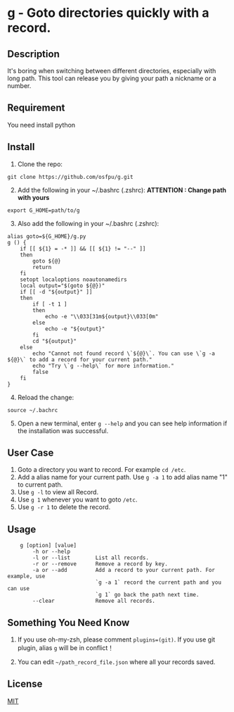 # g - Goto directories quickly with a record.

## Description
It's boring when switching between different directories, especially with long path. This tool can release you by giving your path a nickname or a number.

## Requirement
You need install python

## Install
1. Clone the repo:
```
git clone https://github.com/osfpu/g.git
```
2. Add the following in your ~/.bashrc (.zshrc): **ATTENTION : Change path with yours**
```
export G_HOME=path/to/g
```
3. Also add the following in your ~/.bashrc (.zshrc):
```
alias goto=${G_HOME}/g.py
g () {
    if [[ ${1} = -* ]] && [[ ${1} != "--" ]]
    then
        goto ${@}
        return
    fi
    setopt localoptions noautonamedirs
    local output="$(goto ${@})"
    if [[ -d "${output}" ]]
    then
        if [ -t 1 ]
        then
            echo -e "\\033[31m${output}\\033[0m"
        else
            echo -e "${output}"
        fi
        cd "${output}"
    else
        echo "Cannot not found record \`${@}\`. You can use \`g -a ${@}\` to add a record for your current path."
        echo "Try \`g --help\` for more information."
        false
    fi
}
```
4. Reload the change:
```
source ~/.bachrc
```

5. Open a new terminal, enter `g --help` and you can see help information if the installation was successful.

## User Case

1. Goto a directory you want to record. For example `cd /etc`.
2. Add a alias name for your current path. Use `g -a 1` to add alias name "1" to current path.
3. Use `g -l` to view all Record.
4. Use `g 1` whenever you want to goto `/etc`.
5. Use `g -r 1` to delete the record.

## Usage
```
    g [option] [value]
        -h or --help
        -l or --list        List all records.
        -r or --remove      Remove a record by key.
        -a or --add         Add a record to your current path. For example, use
                            `g -a 1` record the current path and you can use
                            `g 1` go back the path next time.
        --clear             Remove all records.
```

## Something You Need Know

1. If you use oh-my-zsh, please comment `plugins=(git)`. If you use git plugin, alias `g` will be in conflict！

2. You can edit `~/path_record_file.json` where all your records saved.

## License

[MIT](https://github.com/osfpu/g/blob/master/LICENSE)
